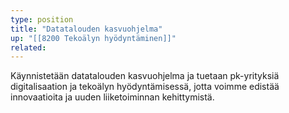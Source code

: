 ```yaml
---
type: position
title: "Datatalouden kasvuohjelma"
up: "[[8200 Tekoälyn hyödyntäminen]]"
related:
---
```


Käynnistetään datatalouden kasvuohjelma ja tuetaan pk-yrityksiä digitalisaation ja tekoälyn hyödyntämisessä, jotta voimme edistää innovaatioita ja uuden liiketoiminnan kehittymistä.